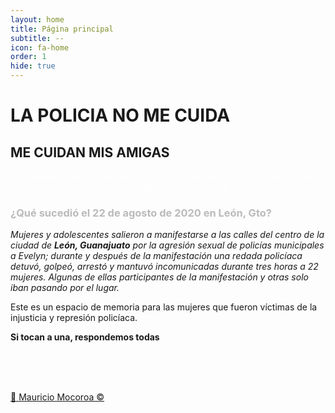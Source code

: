 ```yaml
---
layout: home
title: Página principal
subtitle: --
icon: fa-home
order: 1
hide: true
---
```

# LA POLICIA NO ME CUIDA
## ME CUIDAN MIS AMIGAS

<p style="color:white;text-align: center;"><i>En memoria de las mujeres víctimas de represión y violencia sexual por parte de policías municipales.</i></p>

<h3 style="color: #bbb"> ¿Qué sucedió el 22 de agosto de 2020 en León, Gto? </h3>

*Mujeres y adolescentes salieron a manifestarse a las calles del centro de la ciudad de **León, Guanajuato** por la agresión sexual de policías municipales a Evelyn; durante y después de la manifestación una redada policíaca detuvó, golpeó, arrestó y mantuvó incomunicadas durante tres horas a 22 mujeres. Algunas de ellas participantes de la manifestación y otras solo iban pasando por el lugar.*

Este es un espacio de memoria para las mujeres que fueron víctimas de la injusticia y represión policíaca.

**Si tocan a una, respondemos todas**



<div style="text-align: center">
<div id="wrap">
    <div class="big_col">
        <img src="{{ 'assets/images/photos/08.jpeg' | relative_url }}" alt="" />
    </div>
    <div class="big_col">
        <div class="medium_img">
            <img src="{{ 'assets/images/photos/06.jpeg' | relative_url }}" alt="" />
            <img src="{{ 'assets/images/photos/07.jpeg' | relative_url }}" alt="" />
        </div>
        <div class="medium_img">
            <img src="{{ 'assets/images/photos/01.jpeg' | relative_url }}" alt="" />
            <img src="{{ 'assets/images/photos/02.jpeg' | relative_url }}" alt="" />
        </div>
    </div>
    <div class="big_col">
        <img src="{{ 'assets/images/photos/05.jpeg' | relative_url }}" alt="" />
    </div>
    <div class="medium_col medium_img">
        <img src="{{ 'assets/images/photos/03.jpeg' | relative_url }}" alt="" />
        <img src="{{ 'assets/images/photos/04.jpeg' | relative_url }}" alt="" />
    </div>
    <div class="medium_col medium_img">
        <img src="{{ 'assets/images/photos/09.jpeg' | relative_url }}" alt="" />
    </div>

</div>
</div>

<a href="https://www.instagram.com/mauriciomn10/?igshid=1xdxwkw5r3kcw">📸 Mauricio Mocoroa ©</a>

<!-- <footer style="text-align:center;">
  <a href="caso-01" class="button scrolly">Casos</a>
</footer> -->
